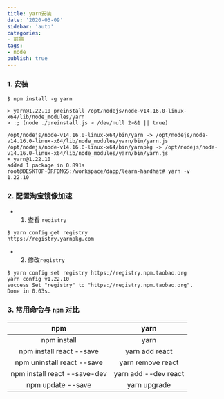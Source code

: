 ```yaml
---
title: yarn安装
date: '2020-03-09'
sidebar: 'auto'
categories:
- 前端
tags:
- node
publish: true
---
```


### 1. 安装
```
$ npm install -g yarn

> yarn@1.22.10 preinstall /opt/nodejs/node-v14.16.0-linux-x64/lib/node_modules/yarn
> :; (node ./preinstall.js > /dev/null 2>&1 || true)

/opt/nodejs/node-v14.16.0-linux-x64/bin/yarn -> /opt/nodejs/node-v14.16.0-linux-x64/lib/node_modules/yarn/bin/yarn.js
/opt/nodejs/node-v14.16.0-linux-x64/bin/yarnpkg -> /opt/nodejs/node-v14.16.0-linux-x64/lib/node_modules/yarn/bin/yarn.js
+ yarn@1.22.10
added 1 package in 0.891s
root@DESKTOP-DRFDMGS:/workspace/dapp/learn-hardhat# yarn -v
1.22.10
```

### 2. 配置淘宝镜像加速
* 1. 查看 `registry`
```
$ yarn config get registry
https://registry.yarnpkg.com
```
* 2. 修改`registry`
```
$ yarn config set registry https://registry.npm.taobao.org
yarn config v1.22.10
success Set "registry" to "https://registry.npm.taobao.org".
Done in 0.03s.
```

### 3. 常用命令与 `npm` 对比
| npm | yarn |
|:----------:|:----------:|
| npm install | yarn |
| npm install react --save | yarn add react |
| npm uninstall react --save | yarn remove react |
| npm install react --save-dev	 | yarn add  --dev react |
| npm update --save	 | yarn upgrade |

